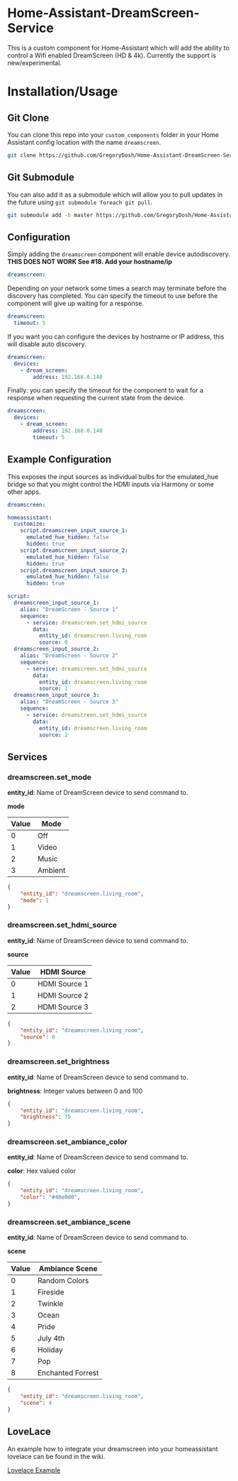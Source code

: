 # Home-Assistant-DreamScreen-Service
This is a custom component for Home-Assistant which will add the ability to control a Wifi enabled DreamScreen (HD & 4k).  Currently the support is new/experimental.

# Installation/Usage

## Git Clone
You can clone this repo into your `custom_components` folder in your Home Assistant config location with the name `dreamscreen`.
```bash
git clone https://github.com/GregoryDosh/Home-Assistant-DreamScreen-Service.git dreamscreen
```

## Git Submodule
You can also add it as a submodule which will allow you to pull updates in the future using `git submodule foreach git pull`.
```bash
git submodule add -b master https://github.com/GregoryDosh/Home-Assistant-DreamScreen-Service.git dreamscreen
```

## Configuration

Simply adding the `dreamscreen` component will enable device autodiscovery.
**THIS DOES NOT WORK See #18. Add your hostname/ip** 

```yaml
dreamscreen:
```

Depending on your network some times a search may terminate before the discovery
has completed. You can specify the timeout to use before the component will give
up waiting for a response.

```yaml
dreamscreen:
  timeout: 5
```
If you want you can configure the devices by hostname or IP address, this will disable
auto discovery.

```yaml
dreamscreen:
  devices:
    - dream_screen:
        address: 192.168.0.140
```

Finally: you can specify the timeout for the component to wait for a response when
requesting the current state from the device.

```yaml
dreamscreen:
  devices:
    - dream_screen:
        address: 192.168.0.140
        timeout: 5
```

## Example Configuration
This exposes the input sources as individual bulbs for the emulated_hue bridge so that you might control the HDMI inputs via Harmony or some other apps.

```yaml
dreamscreen:

homeassistant:
  customize:
    script.dreamscreen_input_source_1:
      emulated_hue_hidden: false
      hidden: true
    script.dreamscreen_input_source_2:
      emulated_hue_hidden: false
      hidden: true
    script.dreamscreen_input_source_3:
      emulated_hue_hidden: false
      hidden: true

script:
  dreamscreen_input_source_1:
    alias: "DreamScreen - Source 1"
    sequence:
      - service: dreamscreen.set_hdmi_source
        data:
          entity_id: dreamscreen.living_room
          source: 0
  dreamscreen_input_source_2:
    alias: "DreamScreen - Source 2"
    sequence:
      - service: dreamscreen.set_hdmi_source
        data:
          entity_id: dreamscreen.living_room
          source: 1
  dreamscreen_input_source_3:
    alias: "DreamScreen - Source 3"
    sequence:
      - service: dreamscreen.set_hdmi_source
        data:
          entity_id: dreamscreen.living_room
          source: 2

```

## Services
### dreamscreen.set_mode
**entity_id**: Name of DreamScreen device to send command to.

**mode**

| Value | Mode |
| - | - |
| 0 | Off |
| 1 | Video |
| 2 | Music |
| 3 | Ambient|

```json
{
    "entity_id": "dreamscreen.living_room",
    "mode": 1
}
```

### dreamscreen.set_hdmi_source
**entity_id**: Name of DreamScreen device to send command to.

**source**

| Value | HDMI Source |
| - | - |
| 0 | HDMI Source 1 |
| 1 | HDMI Source 2 |
| 2 | HDMI Source 3 |

```json
{
    "entity_id": "dreamscreen.living_room",
    "source": 0
}
```

### dreamscreen.set_brightness
**entity_id**: Name of DreamScreen device to send command to.

**brightness**: Integer values between 0 and 100
```json
{
    "entity_id": "dreamscreen.living_room",
    "brightness": 75
}
```

### dreamscreen.set_ambiance_color
**entity_id**: Name of DreamScreen device to send command to.

**color**: Hex valued color
```json
{
    "entity_id": "dreamscreen.living_room",
    "color": "#40e0d0",
}
```

### dreamscreen.set_ambiance_scene
**entity_id**: Name of DreamScreen device to send command to.

**scene**

| Value | Ambiance Scene |
| - | - |
| 0 | Random Colors |
| 1 | Fireside |
| 2 | Twinkle |
| 3 | Ocean|
| 4 | Pride|
| 5 | July 4th|
| 6 | Holiday|
| 7 | Pop|
| 8 | Enchanted Forrest|

```json
{
    "entity_id": "dreamscreen.living_room",
    "scene": 4
}
```
## LoveLace

An example how to integrate your dreamscreen into your homeassistant lovelace can be found in the wiki.

[Lovelace Example](https://github.com/GregoryDosh/Home-Assistant-DreamScreen-Service/wiki/LoveLace-Example)
